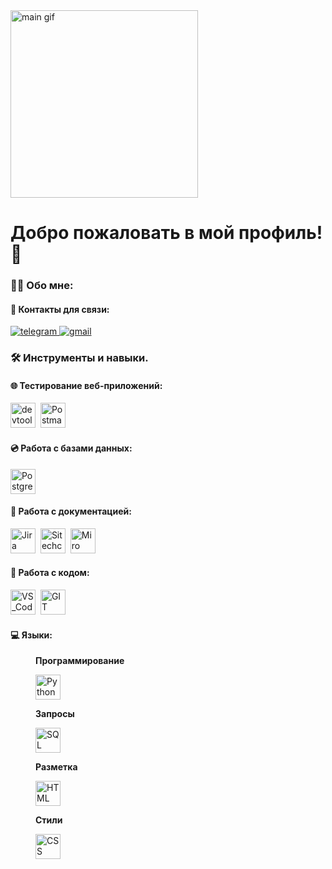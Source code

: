 <div id="header"align="left">
  <img src="https://media.tenor.com/IF2JdxzmyN4AAAAi/coding-girl.gif" width="300" alt="main gif">
  <h1>Добро пожаловать в мой профиль! 👋 </h1>
</div>

### :woman_technologist: Обо мне: 

#### :email: Контакты для связи:
<div id="badges">
  <a href="https://t.me/dd_nat" target="_blank">
    <img src="https://img.shields.io/badge/Telegram-2CA5E0?style=flat-squeare&logo=telegram&logoColor=white" alt="telegram" />
  </a>
  <a href="mailto:dadabaeva.natalya@gmail.com" target="_blank">
    <img src="https://img.shields.io/badge/-Gmail-red?style=flat&logo=Gmail&logoColor=white" alt="gmail" />
  </a>
</div>

### :hammer_and_wrench: Инструменты и навыки.

#### :globe_with_meridians: Тестирование веб-приложений:
<div>
  <img src="https://cdn.icon-icons.com/icons2/2552/PNG/512/chrome_dev_browser_logo_icon_153006.png" title="devtools" alt="devtools" width="40" height="40"/>&nbsp;
  <img src="https://www.svgrepo.com/show/354202/postman-icon.svg" title="Postman" alt="Postman" width="40" height="40"/>&nbsp;
</div>

#### :cd: Работа с базами данных:
<div>
  <img src="https://www.svgrepo.com/show/354200/postgresql.svg" title="PostgreSQL" alt="PostgreSQL" width="40" height="40"/>
</div>

#### :pencil: Работа с документацией:
<div>
  <img src="https://www.svgrepo.com/show/353935/jira.svg" title="Jira" alt="Jira" width="40" height="40"/>&nbsp;
  <img src="https://chlist.sitechco.ru/img/favicon/32x32/favicon.ico" title="Sitechco" alt="Sitechco" width="40" height="40"/>&nbsp;
  <img src="https://asset.brandfetch.io/idAnDTFapY/idFdbEywEz.svg?updated=1720164005494" title="Miro" alt="Miro" width="40" height="40"/>&nbsp;
</div>

#### :hammer: Работа с кодом:
<div>
  <img src="https://www.svgrepo.com/show/452129/vs-code.svg" title="VS_Code" alt="VS_Code" width="40" height="40"/>&nbsp;
  <img src="https://www.svgrepo.com/show/452210/git.svg" title="GIT" alt="GIT" width="40" height="40"/>&nbsp;
</div>

#### :computer: Языки:
<div>
    <figure class="sign">
      <figcaption><b>Программирование</b></figcaption>
      <p><img src="https://www.svgrepo.com/show/452091/python.svg" title="Python" alt="Python" width="40" height="40"/></p>
    </figure>
    <figure class="sign">
      <figcaption><b>Запросы</b></figcaption>
      <p><img src="https://www.svgrepo.com/show/7344/sql-file-format-symbol.svg" title="SQL" alt="SQL" width="40" height="40"/></p>
    </figure>
  <figure class="sign">
    <figcaption><b>Разметка</b></figcaption>
    <p><img src="https://www.svgrepo.com/show/353884/html-5.svg" title="HTML" alt="HTML" width="40" height="40"/></p>
  </figure>
  <figure class="sign">
    <figcaption><b>Стили</b></figcaption>
    <p><img src="https://www.svgrepo.com/show/303481/css-3-logo.svg" title="CSS" alt="CSS" width="40" height="40"/></p>
  </figure>
</div>


